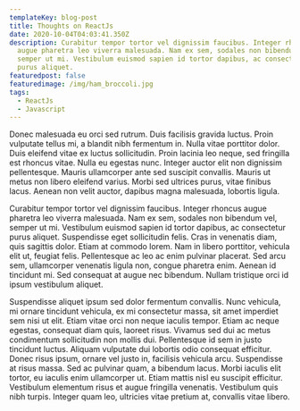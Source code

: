```yaml
---
templateKey: blog-post
title: Thoughts on ReactJs
date: 2020-10-04T04:03:41.350Z
description: Curabitur tempor tortor vel dignissim faucibus. Integer rhoncus
  augue pharetra leo viverra malesuada. Nam ex sem, sodales non bibendum vel,
  semper ut mi. Vestibulum euismod sapien id tortor dapibus, ac consectetur
  purus aliquet.
featuredpost: false
featuredimage: /img/ham_broccoli.jpg
tags:
  - ReactJs
  - Javascript
---
```

Donec malesuada eu orci sed rutrum. Duis facilisis gravida luctus. Proin vulputate tellus mi, a blandit nibh fermentum in. Nulla vitae porttitor dolor. Duis eleifend vitae ex luctus sollicitudin. Proin lacinia leo neque, sed fringilla est rhoncus vitae. Nulla eu egestas nunc. Integer auctor elit non dignissim pellentesque. Mauris ullamcorper ante sed suscipit convallis. Mauris ut metus non libero eleifend varius. Morbi sed ultrices purus, vitae finibus lacus. Aenean non velit auctor, dapibus magna malesuada, lobortis ligula.

Curabitur tempor tortor vel dignissim faucibus. Integer rhoncus augue pharetra leo viverra malesuada. Nam ex sem, sodales non bibendum vel, semper ut mi. Vestibulum euismod sapien id tortor dapibus, ac consectetur purus aliquet. Suspendisse eget sollicitudin felis. Cras in venenatis diam, quis sagittis dolor. Etiam at commodo lorem. Nam in libero porttitor, vehicula elit ut, feugiat felis. Pellentesque ac leo ac enim pulvinar placerat. Sed arcu sem, ullamcorper venenatis ligula non, congue pharetra enim. Aenean id tincidunt mi. Sed consequat at augue nec bibendum. Nullam tristique orci id ipsum vestibulum aliquet.

Suspendisse aliquet ipsum sed dolor fermentum convallis. Nunc vehicula, mi ornare tincidunt vehicula, ex mi consectetur massa, sit amet imperdiet sem nisi ut elit. Etiam vitae orci non neque iaculis tempor. Etiam ac neque egestas, consequat diam quis, laoreet risus. Vivamus sed dui ac metus condimentum sollicitudin non mollis dui. Pellentesque id sem in justo tincidunt luctus. Aliquam vulputate dui lobortis odio consequat efficitur. Donec risus ipsum, ornare vel justo in, facilisis vehicula arcu. Suspendisse at risus massa. Sed ac pulvinar quam, a bibendum lacus. Morbi iaculis elit tortor, eu iaculis enim ullamcorper ut. Etiam mattis nisl eu suscipit efficitur. Vestibulum elementum risus et augue fringilla venenatis. Vestibulum quis nibh turpis. Integer quam leo, ultricies vitae pretium at, convallis vitae libero.